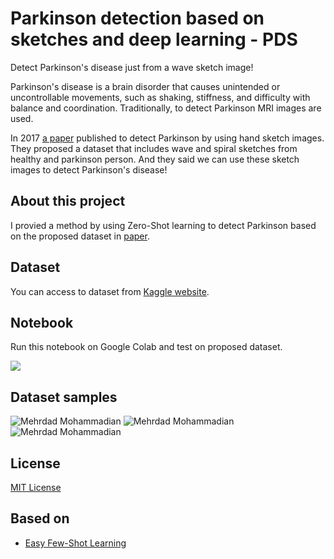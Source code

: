 # Parkinson detection based on sketches and deep learning - PDS

Detect Parkinson's disease just from a wave sketch image!

Parkinson's disease is a brain disorder that causes unintended or uncontrollable movements, such as shaking, stiffness, and difficulty with balance and coordination.
Traditionally, to detect Parkinson MRI images are used.

In 2017 [a paper](https://www.frontiersin.org/articles/10.3389/fneur.2017.00435/full) published to detect Parkinson by using hand sketch images.
They proposed a dataset that includes wave and spiral sketches from healthy and parkinson person. And they said we can use these sketch images to detect Parkinson's disease!


## About this project

I provied a method by using Zero-Shot learning to detect Parkinson based on the proposed dataset in [paper](https://www.frontiersin.org/articles/10.3389/fneur.2017.00435/full).


## Dataset
You can access to dataset from [Kaggle website](https://www.kaggle.com/datasets/kmader/parkinsons-drawings).


## Notebook
Run this notebook on Google Colab and test on proposed dataset.

[<img src="https://colab.research.google.com/assets/colab-badge.svg" align="center">](https://colab.research.google.com/github/mehrdad-dev/SBO/blob/master/notebooks/search_objects_on_images.ipynb)


## Dataset samples

![Mehrdad Mohammadian](https://raw.githubusercontent.com/mehrdad-dev/PDS/main/assets/assests/1.png)
![Mehrdad Mohammadian](https://raw.githubusercontent.com/mehrdad-dev/PDS/main/assets/assests/2.png)
![Mehrdad Mohammadian](https://raw.githubusercontent.com/mehrdad-dev/PDS/main/assets/assests/3.png)



## License
[MIT License]()


## Based on
- [Easy Few-Shot Learning](https://github.com/sicara/easy-few-shot-learning)